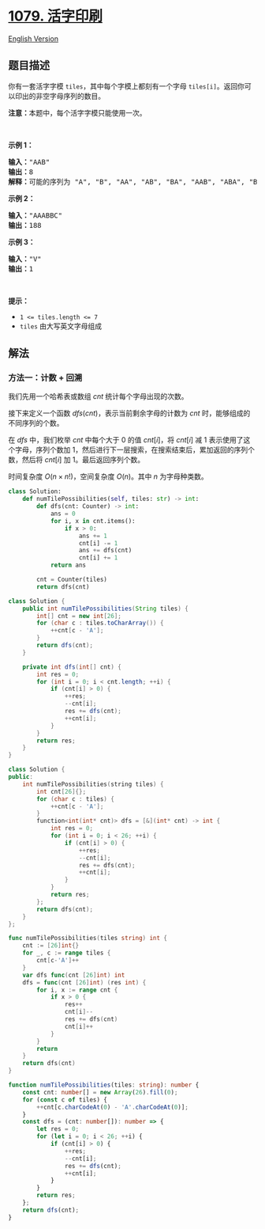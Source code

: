 # [1079. 活字印刷](https://leetcode.cn/problems/letter-tile-possibilities)

[English Version](/solution/1000-1099/1079.Letter%20Tile%20Possibilities/README_EN.md)

<!-- tags:哈希表,字符串,回溯,计数 -->

<!-- difficulty:中等 -->

## 题目描述

<!-- 这里写题目描述 -->

<p>你有一套活字字模&nbsp;<code>tiles</code>，其中每个字模上都刻有一个字母&nbsp;<code>tiles[i]</code>。返回你可以印出的非空字母序列的数目。</p>

<p><strong>注意：</strong>本题中，每个活字字模只能使用一次。</p>

<p>&nbsp;</p>

<p><strong>示例 1：</strong></p>

<pre>
<strong>输入：</strong>"AAB"
<strong>输出：</strong>8
<strong>解释：</strong>可能的序列为 "A", "B", "AA", "AB", "BA", "AAB", "ABA", "BAA"。
</pre>

<p><strong>示例 2：</strong></p>

<pre>
<strong>输入：</strong>"AAABBC"
<strong>输出：</strong>188
</pre>

<p><strong>示例 3：</strong></p>

<pre>
<strong>输入：</strong>"V"
<strong>输出：</strong>1</pre>

<p>&nbsp;</p>

<p><strong>提示：</strong></p>

<ul>
	<li><code>1 &lt;= tiles.length &lt;= 7</code></li>
	<li><code>tiles</code> 由大写英文字母组成</li>
</ul>

## 解法

### 方法一：计数 + 回溯

我们先用一个哈希表或数组 $cnt$ 统计每个字母出现的次数。

接下来定义一个函数 $dfs(cnt)$，表示当前剩余字母的计数为 $cnt$ 时，能够组成的不同序列的个数。

在 $dfs$ 中，我们枚举 $cnt$ 中每个大于 $0$ 的值 $cnt[i]$，将 $cnt[i]$ 减 $1$ 表示使用了这个字母，序列个数加 $1$，然后进行下一层搜索，在搜索结束后，累加返回的序列个数，然后将 $cnt[i]$ 加 $1$。最后返回序列个数。

时间复杂度 $O(n \times n!)$，空间复杂度 $O(n)$。其中 $n$ 为字母种类数。

<!-- tabs:start -->

```python
class Solution:
    def numTilePossibilities(self, tiles: str) -> int:
        def dfs(cnt: Counter) -> int:
            ans = 0
            for i, x in cnt.items():
                if x > 0:
                    ans += 1
                    cnt[i] -= 1
                    ans += dfs(cnt)
                    cnt[i] += 1
            return ans

        cnt = Counter(tiles)
        return dfs(cnt)
```

```java
class Solution {
    public int numTilePossibilities(String tiles) {
        int[] cnt = new int[26];
        for (char c : tiles.toCharArray()) {
            ++cnt[c - 'A'];
        }
        return dfs(cnt);
    }

    private int dfs(int[] cnt) {
        int res = 0;
        for (int i = 0; i < cnt.length; ++i) {
            if (cnt[i] > 0) {
                ++res;
                --cnt[i];
                res += dfs(cnt);
                ++cnt[i];
            }
        }
        return res;
    }
}
```

```cpp
class Solution {
public:
    int numTilePossibilities(string tiles) {
        int cnt[26]{};
        for (char c : tiles) {
            ++cnt[c - 'A'];
        }
        function<int(int* cnt)> dfs = [&](int* cnt) -> int {
            int res = 0;
            for (int i = 0; i < 26; ++i) {
                if (cnt[i] > 0) {
                    ++res;
                    --cnt[i];
                    res += dfs(cnt);
                    ++cnt[i];
                }
            }
            return res;
        };
        return dfs(cnt);
    }
};
```

```go
func numTilePossibilities(tiles string) int {
	cnt := [26]int{}
	for _, c := range tiles {
		cnt[c-'A']++
	}
	var dfs func(cnt [26]int) int
	dfs = func(cnt [26]int) (res int) {
		for i, x := range cnt {
			if x > 0 {
				res++
				cnt[i]--
				res += dfs(cnt)
				cnt[i]++
			}
		}
		return
	}
	return dfs(cnt)
}
```

```ts
function numTilePossibilities(tiles: string): number {
    const cnt: number[] = new Array(26).fill(0);
    for (const c of tiles) {
        ++cnt[c.charCodeAt(0) - 'A'.charCodeAt(0)];
    }
    const dfs = (cnt: number[]): number => {
        let res = 0;
        for (let i = 0; i < 26; ++i) {
            if (cnt[i] > 0) {
                ++res;
                --cnt[i];
                res += dfs(cnt);
                ++cnt[i];
            }
        }
        return res;
    };
    return dfs(cnt);
}
```

<!-- tabs:end -->

<!-- end -->
